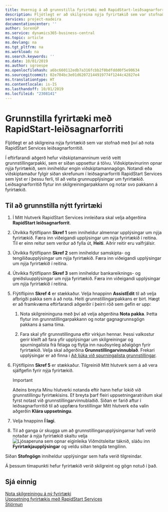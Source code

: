 ```yaml
---
title: Hvernig á að grunnstilla fyrirtæki með RapidStart-leiðsagnarforriti | Microsoft Docs
description: Fljótlegt er að skilgreina nýja fyrirtækið sem var stofnað með því að nota RapidStart Services leiðsagnarforritið.
services: project-madeira
documentationcenter: ''
author: SorenGP
ms.service: dynamics365-business-central
ms.topic: article
ms.devlang: na
ms.tgt_pltfrm: na
ms.workload: na
ms.search.keywords: ''
ms.date: 10/01/2019
ms.author: sgroespe
ms.openlocfilehash: a6bc660112edb7a316fcbb2f0bdfddd0f5e90634
ms.sourcegitcommit: 02e704bc3e01d62072144919774f1244c42827e4
ms.translationtype: HT
ms.contentlocale: is-IS
ms.lasthandoff: 10/01/2019
ms.locfileid: "2308141"
---
```

# <a name="configure-a-company-with-the-rapidstart-wizard"></a>Grunnstilla fyrirtæki með RapidStart-leiðsagnarforriti
Fljótlegt er að skilgreina nýja fyrirtækið sem var stofnað með því að nota RapidStart Services leiðsagnarforritið.

Í eftirfarandi aðgerð hefur viðskiptamanninum verið veitt grunnstillingarpakki, sem er síðan uppsettur á tölvu. Viðskiptavinurinn opnar nýja fyrirtækið, sem inniheldur engin viðskiptamannagögn. Notandi eða viðskiptamaður fylgir síðan skrefunum í leiðsagnarforriti RapidStart Services sem lýst er í þessu ferli, til að veita grunnupplýsingar um fyrirtækið. Leiðsagnarforritið flytur inn skilgreiningarpakkann og notar svo pakkann á fyrirtækið.  

## <a name="to-configure-a-new-company"></a>Til að grunnstilla nýtt fyrirtæki  
1. Í Mitt hlutverk RapidStart Services innleiðara skal velja aðgerðina **RapidStart leiðsagnarforrit**.  
2. Útvíkka flýtiflipann **Skref 1** sem inniheldur almennar upplýsingar um nýja fyrirtækið. Færa inn viðeigandi upplýsingar um nýja fyrirtækið í reitina. Til er einn reitur sem verður að fylla út, **Heiti**. Aðrir reitir eru valfrjálsir.  
3. Útvíkka flýtiflipann **Skref 2** sem inniheldur samskipta- og tengiliðaupplýsingar um nýja fyrirtækið. Færa inn viðeigandi upplýsingar um nýja fyrirtækið í reitina.
4. Útvíkka flýtiflipann **Skref 3** sem inniheldur bankareiknings- og greiðsluupplýsingar um nýja fyrirtækið. Færa inn viðeigandi upplýsingar um nýja fyrirtækið í reitina.  
5. Flýtiflipinn **Skref 4** er stækkaður. Velja hnappinn **AssistEdit** til að velja afbrigði pakka sem á að nota. Heiti grunnstillingarpakkans er birt. Hægt er að framkvæma eftirfarandi aðgerðir í þeirri röð sem gefin er upp:  

    1. Nota skilgreininguna með því að velja aðgerðina **Nota pakka**. Þetta flytur inn grunnstillingarpakkann og notar gagnagrunnsgögn pakkans á sama tíma.  

    2. Fara skal yfir grunnstillinguna eftir virkjun hennar. Þessi valkostur gerir kleift að fara yfir upplýsingar um skilgreiningar og spurningalista frá félaga og flytja inn nauðsynleg aðalgögn fyrir fyrirtækið. Velja skal aðgerðina **Grunnstillingarvinnublað**. Frekari upplýsingar er að finna í [Að ljúka við spurningalista grunnstillingar](admin-gather-customer-setup-values.md#to-complete-the-configuration-questionnaire).  

6. Flýtiflipinn **Skref 5** er stækkaður. Tilgreinið Mitt hlutverk sem á að vera sjálfgefin fyrir nýja fyrirtækið.  

    > [!IMPORTANT]  
    >  Aðeins breyta Mínu hlutverki notanda eftir hann hefur lokið við grunnstillingu fyrirtækisins. Ef breyta þarf fleiri uppsetningaratriðum skal fyrst notast við grunnstillingarvinnublaðið. Síðan er farið aftur í leiðsagnarforritið til að uppfæra forstillingar Mitt hlutverk eða valin aðgerðin **Klára uppsetningu**.

7. Velja hnappinn **Í lagi**.  
8. Til að ganga úr skugga um að grunnstillingarupplýsingarnar hafi verið notaðar á nýja fyrirtækið skaltu velja ![Ljósaperuna sem opnar eiginleika Viðmótsleitar](media/ui-search/search_small.png "Segðu mér hvað þú vilt gera") táknið, sláðu inn **Fyrirtækjaupplýsingar** og veldu síðan tengda tengilinn.

Síðan **Stofngögn** inniheldur upplýsingar sem hafa verið tilgreindar.   

Á þessum tímapunkti hefur fyrirtækið verið skilgreint og gögn notuð í það.  

## <a name="see-also"></a>Sjá einnig  
[Nota skilgreiningu á ný fyrirtæki](admin-apply-configuration-to-new-companies.md)  
[Uppsetning fyrirtækis með RapidStart Services](admin-set-up-a-company-with-rapidstart.md)  
[Stjórnun](admin-setup-and-administration.md)

